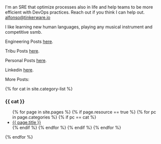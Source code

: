 I'm an SRE that optimize processes also in life and help teams to be more efficient with DevOps practices.
Reach out if you think I can help out. alfonso@tinkerware.io

I like learning new human languages, playing any musical instrument and competitive ssmb.

Engineering Posts <a href="https://medium.com/@alfonso_17637">here</a>.

Tribu Posts <a href="https://medium.com/@alfonso_91284">here</a>.

Personal Posts <a href="https://medium.com/@aalvz">here</a>.

Linkedin <a href="https://www.linkedin.com/in/aalvz">here</a>.

More Posts:

{% for cat in site.category-list %}
### {{ cat }}

<ul>
  {% for page in site.pages %}
    {% if page.resource == true %}
      {% for pc in page.categories %}
        {% if pc == cat %}
          <li><a href="{{ site.github.url }}{{ page.url }}">{{ page.title }}</a></li>
        {% endif %}
      {% endfor %}
    {% endif %}
  {% endfor %}
</ul>
{% endfor %}
